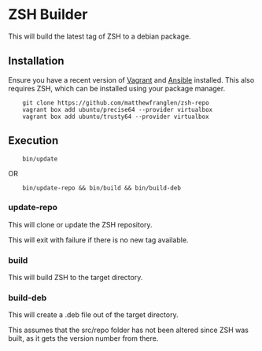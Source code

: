 # ZSH Builder

This will build the latest tag of ZSH to a debian package.

## Installation

Ensure you have a recent version of [Vagrant](https://www.vagrantup.com/downloads.html) and [Ansible](http://docs.ansible.com/intro_installation.html#latest-releases-via-pip) installed. This also requires ZSH, which can be installed using your package manager.

        git clone https://github.com/matthewfranglen/zsh-repo
        vagrant box add ubuntu/precise64 --provider virtualbox
        vagrant box add ubuntu/trusty64 --provider virtualbox

## Execution

        bin/update

OR

        bin/update-repo && bin/build && bin/build-deb

### update-repo

This will clone or update the ZSH repository.

This will exit with failure if there is no new tag available.

### build

This will build ZSH to the target directory.

### build-deb

This will create a .deb file out of the target directory.

This assumes that the src/repo folder has not been altered since ZSH was built, as it gets the version number from there.

